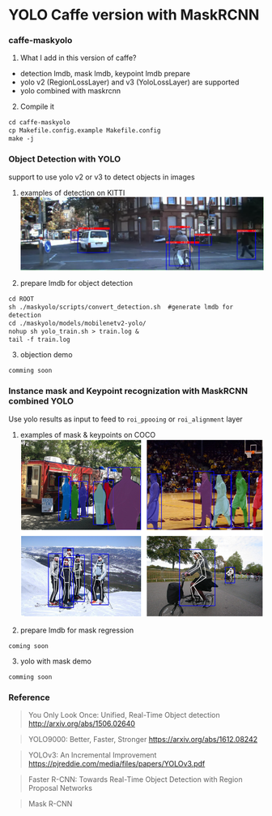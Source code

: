 # YOLO Caffe version with MaskRCNN

### caffe-maskyolo
1. What I add in this version of caffe?
  * detection lmdb, mask lmdb, keypoint lmdb prepare
  * yolo v2 (RegionLossLayer) and v3 (YoloLossLayer) are supported
  * yolo combined with maskrcnn 

2. Compile it
```
cd caffe-maskyolo
cp Makefile.config.example Makefile.config
make -j
```

### Object Detection with YOLO
support to use yolo v2 or v3 to detect objects in images
1. examples of detection on KITTI
![](assets/detection1.png)

2. prepare lmdb for object detection 
```
cd ROOT
sh ./maskyolo/scripts/convert_detection.sh  #generate lmdb for detection
cd ./maskyolo/models/mobilenetv2-yolo/
nohup sh yolo_train.sh > train.log &
tail -f train.log
```

3. objection demo
```
comming soon
```


### Instance mask and Keypoint recognization with MaskRCNN combined YOLO

Use yolo results as input to feed to `roi_ppooing` or `roi_alignment` layer 
1. examples of mask & keypoints on COCO
![](assets/mask_keypoints.png)

2. prepare lmdb for mask regression
```
coming soon
```

3. yolo with mask demo
```
comming soon
```

### Reference

> You Only Look Once: Unified, Real-Time Object detection http://arxiv.org/abs/1506.02640

> YOLO9000: Better, Faster, Stronger https://arxiv.org/abs/1612.08242

> YOLOv3: An Incremental Improvement https://pjreddie.com/media/files/papers/YOLOv3.pdf

> Faster R-CNN: Towards Real-Time Object Detection with Region Proposal Networks

> Mask R-CNN 

